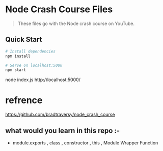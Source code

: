 # Node Crash Course Files

> These files go with the Node crash course on YouTube.

## Quick Start

```bash
# Install dependencies
npm install

# Serve on localhost:5000
npm start
```
node index.js 
http://localhost:5000/

# refrence 
https://github.com/bradtraversy/node_crash_course

## what would you learn in this repo :-
- module.exports , class , constructor , this , Module Wrapper Function